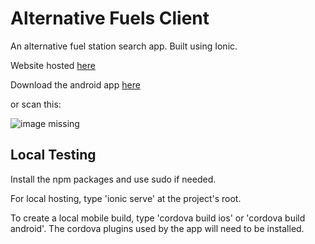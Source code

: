 # Alternative Fuels Client

An alternative fuel station search app. Built using Ionic.

Website hosted [here](https://alternative-fuels.firebaseapp.com)

Download the android app [here](https://build.phonegap.com/apps/2321837/download/android/?qr_key=qHusT6mJbwQyYQfhpx3i)

or scan this:

![image missing](https://chart.googleapis.com/chart?chs=150x150&cht=qr&chl=https://build.phonegap.com/apps/2321837/install/qHusT6mJbwQyYQfhpx3i&chld=L|1&choe=UTF-8 "scan to download")

## Local Testing

Install the npm packages and use sudo if needed.

For local hosting, type 'ionic serve' at the project's root. 

To create a local mobile build, type 'cordova build ios' or 'cordova build android'. The cordova plugins used by the app will need to be installed.